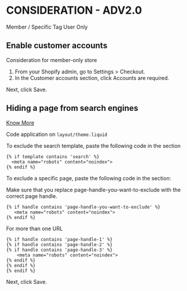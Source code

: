 # CONSIDERATION - ADV2.0
Member / Specific Tag User Only

## Enable customer accounts
Consideration for member-only store

1. From your Shopify admin, go to Settings > Checkout.
2. In the Customer accounts section, click Accounts are required.

Next, click Save.

## Hiding a page from search engines
[Know More](https://help.shopify.com/en/manual/promoting-marketing/seo/hide-a-page-from-search-engines)

Code application on `layout/theme.liquid`

To exclude the search template, paste the following code in the <head> section

    {% if template contains 'search' %}
      <meta name="robots" content="noindex">
    {% endif %}

To exclude a specific page, paste the following code in the <head> section:
  
  Make sure that you replace page-handle-you-want-to-exclude with the correct page handle.

    {% if handle contains 'page-handle-you-want-to-exclude' %}
       <meta name="robots" content="noindex">
    {% endif %}
  
  For more than one URL

    {% if handle contains 'page-handle-1' %}
    {% if handle contains 'page-handle-2' %}
    {% if handle contains 'page-handle-3' %}
        <meta name="robots" content="noindex">
    {% endif %}
    {% endif %}
    {% endif %}
  
 Next, click Save.
